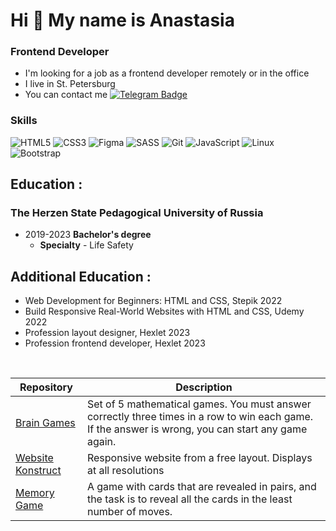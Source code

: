 
# Hi 👋 My name is Anastasia


### Frontend Developer

*   I'm looking for a job as a frontend developer remotely or in the office
*   I live in St. Petersburg
*   You can contact me [![Telegram Badge](https://img.shields.io/badge/-Telegram-0088cc?style=flat-square&logo=Telegram&logoColor=white)](https://t.me/lilanastesha)

  ### Skills 
<p align="left">

![HTML5](https://img.shields.io/badge/html5-%23E34F26.svg?style=for-the-badge&logo=html5&logoColor=white)
![CSS3](https://img.shields.io/badge/css3-%231572B6.svg?style=for-the-badge&logo=css3&logoColor=white)
![Figma](https://img.shields.io/badge/figma-%23F24E1E.svg?style=for-the-badge&logo=figma&logoColor=white)
![SASS](https://img.shields.io/badge/SASS-hotpink.svg?style=for-the-badge&logo=SASS&logoColor=white)
![Git](https://img.shields.io/badge/git-%23F05033.svg?style=for-the-badge&logo=git&logoColor=white)
![JavaScript](https://img.shields.io/badge/javascript-%23323330.svg?style=for-the-badge&logo=javascript&logoColor=%23F7DF1E)
![Linux](https://img.shields.io/badge/Linux-FCC624?style=for-the-badge&logo=linux&logoColor=black)
![Bootstrap](https://img.shields.io/badge/bootstrap-%238511FA.svg?style=for-the-badge&logo=bootstrap&logoColor=white)
</p> 

## Education :
### The Herzen State Pedagogical University of Russia
- 2019-2023 **Bachelor's degree**
  - **Specialty** - Life Safety
 
## Additional Education :
- Web Development for Beginners: HTML and CSS, Stepik 2022
- Build Responsive Real-World Websites with HTML and CSS, Udemy 2022
- Profession layout designer, Hexlet 2023
- Profession frontend developer, Hexlet 2023  

<br/>

| Repository |  Description |
| -- | -- |
| [Brain Games](https://github.com/lilanastesha/brain-games)| Set of 5 mathematical games. You must answer correctly three times in a row to win each game. If the answer is wrong, you can start any game again.|
| [Website Konstruct](https://github.com/lilanastesha/konstruct) | Responsive website from a free layout. Displays at all resolutions|
| [Memory Game](https://github.com/jun-hackaton-team-5/memory-game) |A game with cards that are revealed in pairs, and the task is to reveal all the cards in the least number of moves.|
